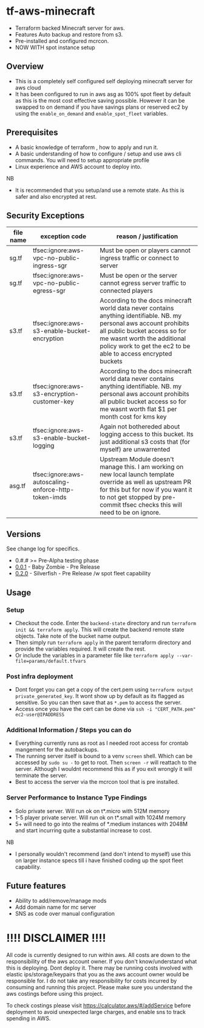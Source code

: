 # tf-aws-minecraft
* Terraform backed Minecraft server for aws.
* Features Auto backup and restore from s3.
* Pre-installed and configured mcrcon.
* NOW WITH spot instance setup

 ## Overview
 * This is a completely self configured self deploying minecraft server for aws cloud
 * It has been configured to run in aws asg as 100% spot fleet by default as this is the most cost effective saving possible. However it can be swapped to on demand if you have savings plans or reserved ec2 by using the `enable_on_demand` and `enable_spot_fleet` variables.

 ## Prerequisites
 * A basic knowledge of terraform , how to apply and run it.
 * A basic understanding of how to configure / setup and use aws cli commands.  You will need to setup appropriate profile
 * Linux experience and AWS account to deploy into.

 NB
 * It is recommended that you setup/and use a remote state. As this is safer and also encrypted at rest.

## Security Exceptions
file name | exception code | reason / justification
---|---|---
sg.tf | tfsec:ignore:aws-vpc-no-public-ingress-sgr | Must be open or players cannot ingress traffic or connect to server
sg.tf | tfsec:ignore:aws-vpc-no-public-egress-sgr | Must be open or the server cannot egress server traffic to connected players
s3.tf | tfsec:ignore:aws-s3-enable-bucket-encryption| According to the docs minecraft world data never contains anything identifiable. NB. my personal aws account prohibits all public bucket access so for me wasnt worth the additional policy work to get the ec2 to be able to access encrypted buckets
s3.tf | tfsec:ignore:aws-s3-encryption-customer-key | According to the docs minecraft world data never contains anything identifiable. NB. my personal aws account prohibits all public bucket access so for me wasnt worth flat $1 per month cost for kms key
s3.tf | tfsec:ignore:aws-s3-enable-bucket-logging | Again not bothereded about logging access to this bucket. Its just additional s3 costs that (for myself) are unwarrented
asg.tf | tfsec:ignore:aws-autoscaling-enforce-http-token-imds | Upstream Module doesn't manage this. I am working on new local launch template override as well as upstream PR for this but for now if you want it to not get stopped by pre-commit tfsec checks this will need to be on ignore.

## Versions
 See change log for specifics.

  * 0.#.# >= Pre-Alpha testing phase
  * [0.0.1](https://github.com/kmalkin/tf-aws-minecraft/releases/tag/0.0.1) - Baby Zombie - Pre Release
  * [0.2.0](https://github.com/kmalkin/tf-aws-minecraft/releases/tag/0.2.0) - Silverfish - Pre Release /w spot fleet capability

## Usage

 ### Setup
 * Checkout the code. Enter the `backend-state` directory and run `terraform init && terraform apply`. This will create the backend remote state objects. Take note of the bucket name output.
 * Then simply run `terraform apply` in the parent terraform directory and provide the variables required. It will create the rest.
 * Or include the variables in a parameter file like `terraform apply --var-file=params/default.tfvars`

 ### Post infra deployment
 * Dont forget you can get a copy of the cert.pem using `terraform output private_generated_key`. It wont show up by default as its flagged as sensitive. So you can then save that as `*.pem` to access the server.
 * Access once you have the cert can be done via `ssh -i "CERT_PATH.pem" ec2-user@IPADDRESS`

### Additional Information / Steps you can do
 * Everything currently runs as root as I needed root access for crontab mangement for the autobackups.
 * The running server itself is bound to a venv `screen` shell. Which can be accessed by `sudo su -` to get to root. Then `screen -r` will reattach to the server. Although I wouldnt recommend this as if you exit wrongly it will terminate the server.
 * Best to access the server via the mcrcon tool that is pre installed.

### Server Performance to Instance Type Findings
 * Solo private server. Will run ok on t*.micro with 512M memory
 * 1-5 player private server. Will run ok on t*.small with 1024M memory
 * 5+ will need to go into the realms of *.medium instances with 2048M and start incurring quite a substantial increase to cost.

 NB
 * I personally wouldn't recommend (and don't intend to myself) use this on larger instance specs till i have finished coding up the spot fleet capability.


## Future features
 * Ability to add/remove/manage mods
 * Add domain name for mc server
 * SNS as code over manual configuration 

# !!!! DISCLAIMER !!!!

 All code is currently designed to run within aws. All costs are down to the responsibility of the aws account owner. If you don't know/understand what this is deploying. Dont deploy it. There may be running costs involved with elastic ips/storage/keypairs that you as the aws account owner would be responsible for. I do not take any responsibility for costs incurred by consuming and running this project. Please make sure you understand the aws costings before using this project.

 To check costings please visit https://calculator.aws/#/addService before deployment to avoid unexpected large charges, and enable sns to track spending in AWS. 
